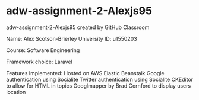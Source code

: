 # adw-assignment-2-Alexjs95
adw-assignment-2-Alexjs95 created by GitHub Classroom

Name: Alex Scotson-Brierley
University ID: u1550203

Course: Software Engineering


Framework choice: Laravel

Features Implemented:
Hosted on AWS Elastic Beanstalk
Google authentication using Socialite
Twitter authentication using Socialite
CKEditor to allow for HTML in topics
Googlmapper by Brad Cornford to display users location
